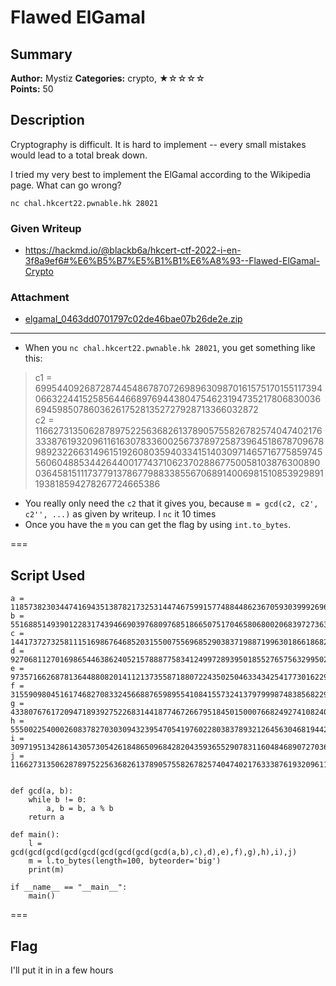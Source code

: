 Flawed ElGamal
===
## Summary
**Author:** Mystiz
**Categories:** crypto, ★☆☆☆☆  
**Points:** 50

## Description

Cryptography is difficult. It is hard to implement -- every small mistakes would lead to a total break down.

I tried my very best to implement the ElGamal according to the Wikipedia page. What can go wrong?

`nc chal.hkcert22.pwnable.hk 28021`

### Given Writeup

- https://hackmd.io/@blackb6a/hkcert-ctf-2022-i-en-3f8a9ef6#%E6%B5%B7%E5%B1%B1%E6%A8%93--Flawed-ElGamal-Crypto

### Attachment

- [elgamal_0463dd0701797c02de46bae07b26de2e.zip](https://github.com/T0x1cL/t0x1cl.github.io/raw/writeup/elgamal_0463dd0701797c02de46bae07b26de2e.zip)

---

- When you `nc chal.hkcert22.pwnable.hk 28021`, you get something like this:  
> c1 = 699544092687287445486787072698963098701615751701551173940663224415258564466897694438047546231947352178068300366945985078603626175281352727928713366032872  
c2 = 116627313506287897522563682613789057558267825740474021763338761932096116163078336002567378972587396451867870967898923226631496151926080359403341514030971465716775859745560604885344264400177437106237028867750058103876300890036458151117377913786779883385567068914006981510853929891193818594278267724665386  
- You really only need the `c2` that it gives you, because `m = gcd(c2, c2', c2'', ...)` as given by writeup. I `nc` it 10 times 
- Once you have the `m` you can get the flag by using `int.to_bytes`.  

===
## Script Used
```
a = 118573823034474169435138782173253144746759915774884486236705930399926961222399363734729998576737442495918733469391282021889415855438489694622471652095511677988637858200121111575267456768616110675187495102194302940773481851512701536040356657212683408205588560142891544168262590530282977408181014298902849
b = 55168851493901228317439466903976809768518665075170465806800206839727363988963839813492671283446923984477770324747236047892408059688447208323610106943922591134537446154509399200641541388771006185545180021998000999772632512990628827674134098338528073885217278457922425473195475499941134363843748218210330
c = 14417372732581115169867646852031550075569685290383719887199630186618682015825304750278421829903288998051904760056083361347405824927275495513320624215090955167615199012228364695116948338179230214787128854745322373442456339875687111956906781494880004152457924216711484578361355246301107330632453212546663
d = 92706811270169865446386240521578887758341249972893950185527657563299502612034069613499566388140459343321051839769217875111484995893104663931687248310568252574264259410853257283694985575362562894384792970899840031329521733894300775930315813840171727043891563015163219839262326226239593347821605110030986
e = 97357166268781364488082014112137355871880722435025046334342541773016229586800090267694440798551415058965785274208277479479406652849602983936235830515154111565355582577477393159938694593359866653876494314459758994552188079944805598401457922553033062914165907330930467701297792183186338325493887315580072
f = 31559098045161746827083324566887659895541084155732413797999874838568229831080036453663737018364958163835786613863305685060181918825704194712017840909499718201970371922514016931921203827862996696619710209692325833945129901458143428026562289508521174013431855591773903151786489552239408349482387903156871
g = 43380767617209471893927522683144187746726679518450150007668249274108240758665673422672288750467938081180192498045757736160175025072422962518405007536428645017440164034328099833224239467230474786078833468979232222077919693102041341907858663069860303265772971259270040954120657072046014332576003907508941
h = 5550022540002608378270303094323954705419760228038378932126456304681944245606604123306011789901783480536362797230469451990787865506062189017352403011528786981193087193060809795532786108496430087312766294333397310620148164102206410964247651113602557192998490717907450346097952562901821703071867788615646
i = 30971951342861430573054261848650968428204359365529078311604846890727036150374917170214422534919771091224601972917405241342138922823689859467081970802297816662241473935211336535433783494531246369760629484538718898973225005772671794748771189958760021157680889830887894637914418839207122641886648047498856
j = 116627313506287897522563682613789057558267825740474021763338761932096116163078336002567378972587396451867870967898923226631496151926080359403341514030971465716775859745560604885344264400177437106237028867750058103876300890036458151117377913786779883385567068914006981510853929891193818594278267724665386


def gcd(a, b):
    while b != 0:
        a, b = b, a % b
    return a

def main():
    l = gcd(gcd(gcd(gcd(gcd(gcd(gcd(gcd(gcd(a,b),c),d),e),f),g),h),i),j)
    m = l.to_bytes(length=100, byteorder='big')
    print(m)

if __name__ == "__main__":
    main()
```
===
## Flag
I'll put it in in a few hours
